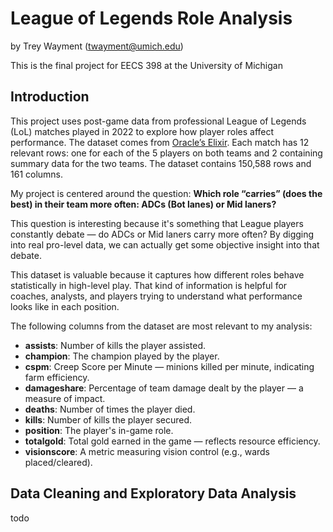 # League of Legends Role Analysis

by Trey Wayment (twayment@umich.edu)

This is the final project for EECS 398 at the University of Michigan

## Introduction

This project uses post-game data from professional League of Legends (LoL) matches played in 2022 to explore how player roles affect performance. The dataset comes from [Oracle’s Elixir](https://oracleselixir.com). Each match has 12 relevant rows: one for each of the 5 players on both teams and 2 containing summary data for the two teams. The dataset contains 150,588 rows and 161 columns.

My project is centered around the question:
**Which role “carries” (does the best) in their team more often: ADCs (Bot lanes) or Mid laners?**

This question is interesting because it's something that League players constantly debate — do ADCs or Mid laners carry more often? By digging into real pro-level data, we can actually get some objective insight into that debate.

This dataset is valuable because it captures how different roles behave statistically in high-level play. That kind of information is helpful for coaches, analysts, and players trying to understand what performance looks like in each position.

The following columns from the dataset are most relevant to my analysis:
- **assists**: Number of kills the player assisted.
- **champion**: The champion played by the player.
- **cspm**: Creep Score per Minute — minions killed per minute, indicating farm efficiency.
- **damageshare**: Percentage of team damage dealt by the player — a measure of impact.
- **deaths**: Number of times the player died.
- **kills**: Number of kills the player secured.
- **position**: The player's in-game role.
- **totalgold**: Total gold earned in the game — reflects resource efficiency.
- **visionscore**: A metric measuring vision control (e.g., wards placed/cleared).

## Data Cleaning and Exploratory Data Analysis

todo